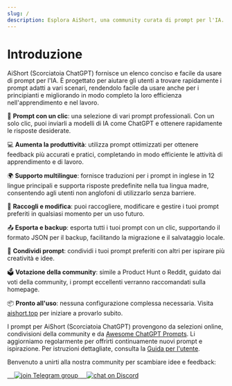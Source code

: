 ```yaml
---
slug: /
description: Esplora AiShort, una community curata di prompt per l'IA. Forniamo prompt pronti all'uso per grandi modelli di IA, supportando più lingue, raccolte e funzioni di voto della community, progettati per aiutarti a semplificare il tuo flusso di lavoro e ad aumentare facilmente la produttività.
---
```


# Introduzione

AiShort (Scorciatoia ChatGPT) fornisce un elenco conciso e facile da usare di prompt per l'IA. È progettato per aiutare gli utenti a trovare rapidamente i prompt adatti a vari scenari, rendendolo facile da usare anche per i principianti e migliorando in modo completo la loro efficienza nell'apprendimento e nel lavoro.

🚀 **Prompt con un clic**: una selezione di vari prompt professionali. Con un solo clic, puoi inviarli a modelli di IA come ChatGPT e ottenere rapidamente le risposte desiderate.

💻 **Aumenta la produttività**: utilizza prompt ottimizzati per ottenere feedback più accurati e pratici, completando in modo efficiente le attività di apprendimento e di lavoro.

🌍 **Supporto multilingue**: fornisce traduzioni per i prompt in inglese in 12 lingue principali e supporta risposte predefinite nella tua lingua madre, consentendo agli utenti non anglofoni di utilizzarlo senza barriere.

💾 **Raccogli e modifica**: puoi raccogliere, modificare e gestire i tuoi prompt preferiti in qualsiasi momento per un uso futuro.

📤 **Esporta e backup**: esporta tutti i tuoi prompt con un clic, supportando il formato JSON per il backup, facilitando la migrazione e il salvataggio locale.

🌟 **Condividi prompt**: condividi i tuoi prompt preferiti con altri per ispirare più creatività e idee.

🗳️ **Votazione della community**: simile a Product Hunt o Reddit, guidato dai voti della community, i prompt eccellenti verranno raccomandati sulla homepage.

📦 **Pronto all'uso**: nessuna configurazione complessa necessaria. Visita [aishort.top](https://www.aishort.top/it/) per iniziare a provarlo subito.

I prompt per AiShort (Scorciatoia ChatGPT) provengono da selezioni online, condivisioni della community e da [Awesome ChatGPT Prompts](https://github.com/f/awesome-chatgpt-prompts). Li aggiorniamo regolarmente per offrirti continuamente nuovi prompt e ispirazione. Per istruzioni dettagliate, consulta la [Guida per l'utente](https://www.aishort.top/it/docs/guides/getting-started).

Benvenuto a unirti alla nostra community per scambiare idee e feedback:

<a href="https://t.me/aishort_top">
    <img src="https://img.shields.io/badge/Telegram-Group-blue?logo=telegram&style=for-the-badge" alt="join Telegram group" />
</a>

<a href="https://discord.gg/PZTQfJ4GjX">
    <img src="https://img.shields.io/discord/1048780149899939881?color=%2385c8c8&label=Discord&logo=discord&style=for-the-badge" alt="chat on Discord" />
</a>
